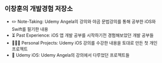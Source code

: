 ## **이창훈의 개발경험 저장소**

 - ✏️ Note-Taking: Udemy Angela의 강의와 야곰 문법강의를 통해 공부한 iOS와 Swift를 필기한 내용
 - ⏳ Past Experience: iOS 앱 개발 공부를 시작하기전 경험해보았던 개발 공부들
 - 🧑🏻‍💻 Personal Projects: Udemy iOS 강의를 수강한 내용을 토대로 만든 첫 개인 프로젝트
 - 📱 Udemy iOS: Udemy Angela의 강의에서 다루었던 프로젝트들
